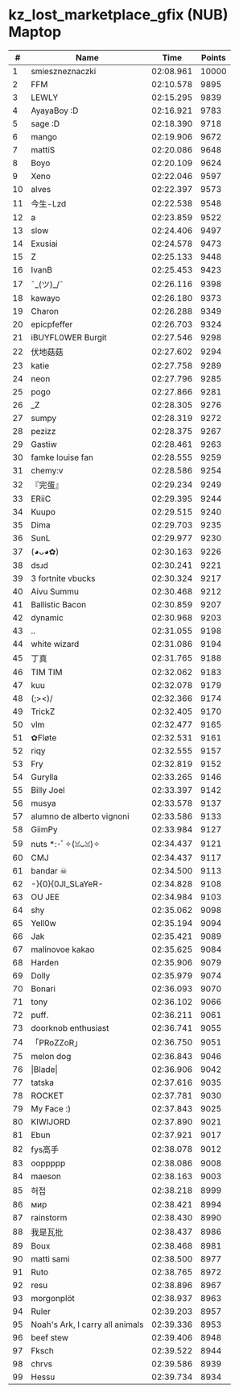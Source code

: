 # kz_lost_marketplace_gfix (NUB) Maptop

|  # | Name | Time | Points |
|-------------- | -------------- | -------------- | -------------- | 
| 1 | smieszneznaczki | 02:08.961 | 10000 | 
| 2 | FFM | 02:10.578 | 9895 | 
| 3 | LEWLY | 02:15.295 | 9839 | 
| 4 | AyayaBoy :D | 02:16.921 | 9783 | 
| 5 | sage :D | 02:18.390 | 9718 | 
| 6 | mango | 02:19.906 | 9672 | 
| 7 | mattiS | 02:20.086 | 9648 | 
| 8 | Boyo | 02:20.109 | 9624 | 
| 9 | Xeno | 02:22.046 | 9597 | 
| 10 | alves | 02:22.397 | 9573 | 
| 11 | 今生-Lzd | 02:22.538 | 9548 | 
| 12 | a | 02:23.859 | 9522 | 
| 13 | slow | 02:24.406 | 9497 | 
| 14 | Exusiai | 02:24.578 | 9473 | 
| 15 | Z | 02:25.133 | 9448 | 
| 16 | IvanB | 02:25.453 | 9423 | 
| 17 | ¯\_(ツ)_/¯ | 02:26.116 | 9398 | 
| 18 | kawayo | 02:26.180 | 9373 | 
| 19 | Charon | 02:26.288 | 9349 | 
| 20 | epicpfeffer | 02:26.703 | 9324 | 
| 21 | iBUYFL0WER Burgit | 02:27.546 | 9298 | 
| 22 | 伏地菇菇 | 02:27.602 | 9294 | 
| 23 | katie | 02:27.758 | 9289 | 
| 24 | neon | 02:27.796 | 9285 | 
| 25 | pogo | 02:27.866 | 9281 | 
| 26 | _Z | 02:28.305 | 9276 | 
| 27 | sumpy | 02:28.319 | 9272 | 
| 28 | pezizz | 02:28.375 | 9267 | 
| 29 | Gastiw | 02:28.461 | 9263 | 
| 30 | famke louise fan | 02:28.555 | 9259 | 
| 31 | chemy:v | 02:28.586 | 9254 | 
| 32 | 『完蛋』 | 02:29.234 | 9249 | 
| 33 | ERiiC | 02:29.395 | 9244 | 
| 34 | Kuupo | 02:29.515 | 9240 | 
| 35 | Dima | 02:29.703 | 9235 | 
| 36 | SunL | 02:29.977 | 9230 | 
| 37 | (◕ᴗ◕✿) | 02:30.163 | 9226 | 
| 38 | dsɹd | 02:30.241 | 9221 | 
| 39 | 3 fortnite vbucks | 02:30.324 | 9217 | 
| 40 | Aivu Summu | 02:30.468 | 9212 | 
| 41 | Ballistic Bacon | 02:30.859 | 9207 | 
| 42 | dynamic | 02:30.968 | 9203 | 
| 43 | .. | 02:31.055 | 9198 | 
| 44 | white wizard | 02:31.086 | 9194 | 
| 45 | 丁真 | 02:31.765 | 9188 | 
| 46 | TIM TIM | 02:32.062 | 9183 | 
| 47 | kuu | 02:32.078 | 9179 | 
| 48 | (;><)/ | 02:32.366 | 9174 | 
| 49 | TrickZ | 02:32.405 | 9170 | 
| 50 | vlm | 02:32.477 | 9165 | 
| 51 | ✿Fløte | 02:32.531 | 9161 | 
| 52 | riqy | 02:32.555 | 9157 | 
| 53 | Fry | 02:32.819 | 9152 | 
| 54 | Gurylla | 02:33.265 | 9146 | 
| 55 | Billy Joel | 02:33.397 | 9142 | 
| 56 | musya | 02:33.578 | 9137 | 
| 57 | alumno de alberto vignoni | 02:33.586 | 9133 | 
| 58 | GiimPy | 02:33.984 | 9127 | 
| 59 | nuts *:･ﾟ✧(ꈍᴗꈍ)✧ | 02:34.437 | 9121 | 
| 60 | CMJ | 02:34.437 | 9117 | 
| 61 | bandar ☠ | 02:34.500 | 9113 | 
| 62 | -}{0}{0JI_SLaYeR- | 02:34.828 | 9108 | 
| 63 | OU JEE | 02:34.984 | 9103 | 
| 64 | shy | 02:35.062 | 9098 | 
| 65 | Yell0w | 02:35.194 | 9094 | 
| 66 | Jak | 02:35.421 | 9089 | 
| 67 | malinovoe kakao | 02:35.625 | 9084 | 
| 68 | Harden | 02:35.906 | 9079 | 
| 69 | Dolly | 02:35.979 | 9074 | 
| 70 | Bonari | 02:36.093 | 9070 | 
| 71 | tony | 02:36.102 | 9066 | 
| 72 | puff. | 02:36.211 | 9061 | 
| 73 | doorknob enthusiast | 02:36.741 | 9055 | 
| 74 | 「PRoZZoR」 | 02:36.750 | 9051 | 
| 75 | melon dog | 02:36.843 | 9046 | 
| 76 | \|Blade\| | 02:36.906 | 9042 | 
| 77 | tatska | 02:37.616 | 9035 | 
| 78 | ROCKET | 02:37.781 | 9030 | 
| 79 | My Face :) | 02:37.843 | 9025 | 
| 80 | KIWIJORD | 02:37.890 | 9021 | 
| 81 | Ebun | 02:37.921 | 9017 | 
| 82 | fys高手 | 02:38.078 | 9012 | 
| 83 | ooppppp | 02:38.086 | 9008 | 
| 84 | maeson | 02:38.163 | 9003 | 
| 85 | 허접 | 02:38.218 | 8999 | 
| 86 | мир | 02:38.421 | 8994 | 
| 87 | rainstorm | 02:38.430 | 8990 | 
| 88 | 我是瓦批 | 02:38.437 | 8986 | 
| 89 | Boux | 02:38.468 | 8981 | 
| 90 | matti sami | 02:38.500 | 8977 | 
| 91 | Ruto | 02:38.765 | 8972 | 
| 92 | resu | 02:38.896 | 8967 | 
| 93 | morgonplöt | 02:38.937 | 8963 | 
| 94 | Ruler | 02:39.203 | 8957 | 
| 95 | Noah's Ark, I carry all animals | 02:39.336 | 8953 | 
| 96 | beef stew | 02:39.406 | 8948 | 
| 97 | Fksch | 02:39.522 | 8944 | 
| 98 | chrvs | 02:39.586 | 8939 | 
| 99 | Hessu | 02:39.734 | 8934 | 

